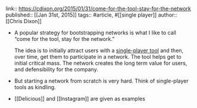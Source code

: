 link:: https://cdixon.org/2015/01/31/come-for-the-tool-stay-for-the-network
published:: [[Jan 31st, 2015]]
tags:: #article, #[[single player]]
author:: [[Chris Dixon]]

- A popular strategy for bootstrapping networks is what I like to call “come for the tool, stay for the network.”
  
  The idea is to initially attract users with a [single-player tool](http://cdixon.org/2010/06/12/designing-products-for-single-and-multiplayer-modes/) and then, over time, get them to participate in a network. The tool helps get to initial critical mass. The network creates the long term value for users, and defensibility for the company.
- But starting a network from scratch is very hard. Think of single-player tools as kindling.
- [[Delicious]] and [[Instagram]] are given as examples
